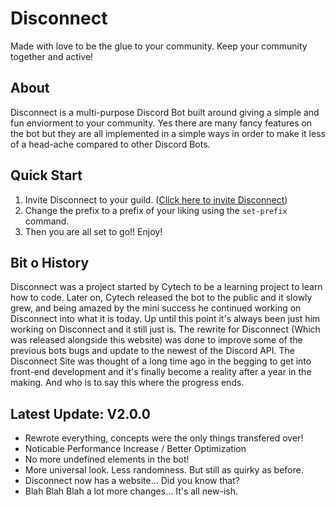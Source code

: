 # Disconnect
Made with love to be the glue to your community. Keep your community together and active!

## About  
Disconnect is a multi-purpose Discord Bot built around giving a simple and fun enviorment to your community. Yes there are many fancy features on the bot but they are all implemented in a simple ways in order to make it less of a head-ache compared to other Discord Bots.

## Quick Start 
1. Invite Disconnect to your guild. ([Click here to invite Disconnect](https://disconnectbot.com/invite.html))
2. Change the prefix to a prefix of your liking using the `set-prefix` command.
3. Then you are all set to go!! Enjoy!

## Bit o History
Disconnect was a project started by Cytech to be a learning project to learn how to code. Later on, Cytech released the bot to the public and it slowly grew, and being amazed by the mini success he continued working on Disconnect into what it is today. Up until this point it's always been just him working on Disconnect and it still just is. The rewrite for Disconnect (Which was released alongside this website) was done to improve some of the previous bots bugs and update to the newest of the Discord API. The Disconnect Site was thought of a long time ago in the begging to get into front-end development and it's finally become a reality after a year in the making. And who is to say this where the progress ends.

## Latest Update: V2.0.0
- Rewrote everything, concepts were the only things transfered over!
- Noticable Performance Increase / Better Optimization
- No more undefined elements in the bot!
- More universal look. Less randomness. But still as quirky as before.
- Disconnect now has a website... Did you know that?
- Blah Blah Blah a lot more changes... It's all new-ish.
